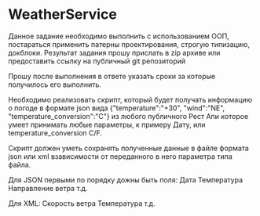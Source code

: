 # WeatherService

Данное задание необходимо выполнить с использованием ООП, постараться
применить патерны проектирования, строгую типизацию, докблоки. Результат задания прошу прислать в zip
архиве или предоставить ссылку на публичный git репозиторий

Прошу после выполнения в ответе указать сроки за которые получилось его
выполнить.


Необходимо реализовать скрипт, который будет получать информацию о
погоде в формате json вида {"temperature":"+30", "wind":"NE", "temperature_conversion":"C"} из любого публичного Рест Апи
которое умеет принимать любые параметры, к примеру Дату, или
temperature_conversion С/F.

Скрипт должен уметь сохранять полученные данные в файле формата json или
xml взависимости от переданного в него параметра типа файла.

Для JSON первыми по порядку дожны быть поля:
Дата
Температура
Направление ветра
т.д.

Для XML:
Скорость ветра
Температура
т.д.
